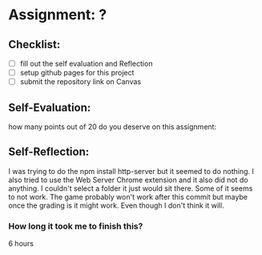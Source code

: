 # Assignment: ?

## Checklist:
- [ ] fill out the self evaluation and Reflection
- [ ] setup github pages for this project
- [ ] submit the repository link on Canvas

## Self-Evaluation:

how many points out of 20 do you deserve on this assignment:

## Self-Reflection:
I was trying to do the npm install http-server but it seemed to do nothing. I also tried to use the Web Server Chrome extension and it also did not do anything. I couldn't select a folder it just would sit there. Some of it seems to not work. The game probably won't work after this commit but maybe once the grading is it might work. Even though I don't think it will. 
### How long it took me to finish this?
6 hours